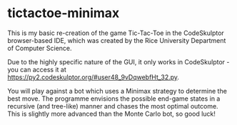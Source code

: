 # tictactoe-minimax

This is my basic re-creation of the game Tic-Tac-Toe in the CodeSkulptor browser-based IDE, which was created by the Rice University Department of Computer Science.

Due to the highly specific nature of the GUI, it only works in CodeSkulptor - you can access it at https://py2.codeskulptor.org/#user48_9vDqwebfHt_32.py.

You will play against a bot which uses a Minimax strategy to determine the best move. The programme envisions the possible end-game states in a recursive (and tree-like) manner and chases the most optimal outcome. This is slightly more advanced than the Monte Carlo bot, so good luck!
